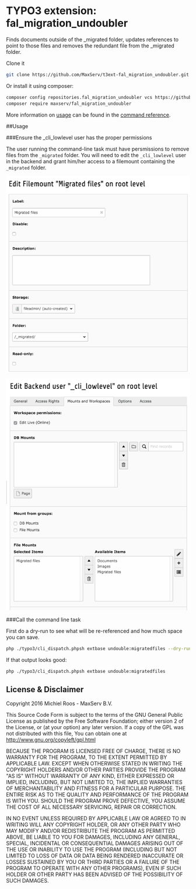 # TYPO3 extension: fal_migration_undoubler
Finds documents outside of the _migrated folder, updates references to point to those files and removes the redundant file from the _migrated folder.

Clone it

```bash
git clone https://github.com/MaxServ/t3ext-fal_migration_undoubler.git fal_migration_undoubler
```

Or install it using composer:

```bash
composer config repositories.fal_migration_undoubler vcs https://github.com/MaxServ/t3ext-fal_migration_undoubler.git
composer require maxserv/fal_migration_undoubler
```
More information on [usage](Documentation/Usage/Index.rst) can be found in the [command reference](Documentation/Usage/Index.rst).

##Usage

###Ensure the _cli_lowlevel user has the proper permissions

The user running the command-line task must have persmissions to remove files from the `_migrated` folder. You will need to edit the `_cli_lowlevel` user in the backend and grant him/her access to a filemount containing the `_migrated` folder.

![Create a filemount with access to the _migrated folder](/Documentation/Images/Edit_filemount.png)

![Attach the filemount to the _cli_lowlevel user](/Documentation/Images/Edit_cli_lowlevel.png)

###Call the command line task

First do a dry-run to see what will be re-referenced and how much space you can save.

```bash
php ./typo3/cli_dispatch.phpsh extbase undouble:migratedfiles --dry-run
```

If that output looks good:

```bash
php ./typo3/cli_dispatch.phpsh extbase undouble:migratedfiles
```

## License & Disclaimer
Copyright 2016 Michiel Roos - MaxServ B.V.

This Source Code Form is subject to the terms of the GNU General Public License as published by the Free Software Foundation; either version 2 of the License, or (at your option) any later version. If a copy of the GPL was not distributed with this file, You can obtain one at http://www.gnu.org/copyleft/gpl.html

BECAUSE THE PROGRAM IS LICENSED FREE OF CHARGE, THERE IS NO WARRANTY FOR THE PROGRAM, TO THE EXTENT PERMITTED BY APPLICABLE LAW. EXCEPT WHEN OTHERWISE STATED IN WRITING THE COPYRIGHT HOLDERS AND/OR OTHER PARTIES PROVIDE THE PROGRAM "AS IS" WITHOUT WARRANTY OF ANY KIND, EITHER EXPRESSED OR IMPLIED, INCLUDING, BUT NOT LIMITED TO, THE IMPLIED WARRANTIES OF MERCHANTABILITY AND FITNESS FOR A PARTICULAR PURPOSE. THE ENTIRE RISK AS TO THE QUALITY AND PERFORMANCE OF THE PROGRAM IS WITH YOU. SHOULD THE PROGRAM PROVE DEFECTIVE, YOU ASSUME THE COST OF ALL NECESSARY SERVICING, REPAIR OR CORRECTION.

IN NO EVENT UNLESS REQUIRED BY APPLICABLE LAW OR AGREED TO IN WRITING WILL ANY COPYRIGHT HOLDER, OR ANY OTHER PARTY WHO MAY MODIFY AND/OR REDISTRIBUTE THE PROGRAM AS PERMITTED ABOVE, BE LIABLE TO YOU FOR DAMAGES, INCLUDING ANY GENERAL, SPECIAL, INCIDENTAL OR CONSEQUENTIAL DAMAGES ARISING OUT OF THE USE OR INABILITY TO USE THE PROGRAM (INCLUDING BUT NOT LIMITED TO LOSS OF DATA OR DATA BEING RENDERED INACCURATE OR LOSSES SUSTAINED BY YOU OR THIRD PARTIES OR A FAILURE OF THE PROGRAM TO OPERATE WITH ANY OTHER PROGRAMS), EVEN IF SUCH HOLDER OR OTHER PARTY HAS BEEN ADVISED OF THE POSSIBILITY OF SUCH DAMAGES.
